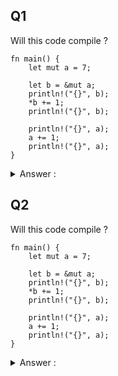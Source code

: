 ## Q1

Will this code compile ?
```
fn main() {
    let mut a = 7;
    
    let b = &mut a;     
    println!("{}", b);
    *b += 1;
    println!("{}", b);

    println!("{}", a);
    a += 1;
    println!("{}", a);
}
```

<details>
<summary>Answer :</summary>

 * Yes

</details>

## Q2

Will this code compile ?
```
fn main() {
    let mut a = 7;
    
    let b = &mut a;     
    println!("{}", b);
    *b += 1;
    println!("{}", b);

    println!("{}", a);
    a += 1;
    println!("{}", a);
}
```

<details>
<summary>Answer :</summary>

 * No

</details>
